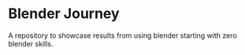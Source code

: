# Blender Journey
A repository to showcase results from using blender starting with zero blender skills.

